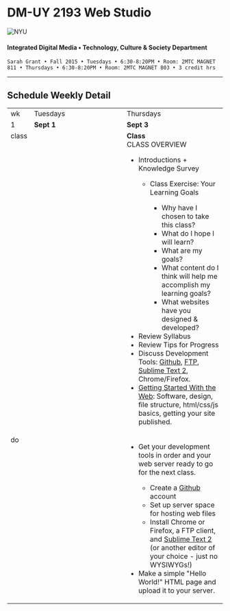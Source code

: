 # DM-UY 2193 Web Studio

![NYU](http://ws2.polishedsolid.com/de/nyu_soe_logo.png)
#### Integrated Digital Media • Technology, Culture & Society Department

    Sarah Grant • Fall 2015 • Tuesdays • 6:30-8:20PM • Room: 2MTC MAGNET 811 • Thursdays • 6:30-8:20PM • Room: 2MTC MAGNET 803 • 3 credit hrs

---

## Schedule Weekly Detail

<table>
<tr>
<td>wk</td>
<td>Tuesdays</td>
<td>Thursdays</td>
</tr>
<!-- first week -->
<tr>
        <td valign="top" width="4%">1</td>
        <td valign="top" width="48%"><strong>Sept 1</strong></td>
        <td valign="top" width="48%"><strong>Sept 3</strong></td>
    </tr>
 <tr>
        <td valign="top">class</td>
        <td valign="top"></td>
        <td valign="top">
            <strong>Class</strong>
            <br>CLASS OVERVIEW
            <ul>
                <li>Introductions + Knowledge Survey</li>
                    <ul>
                        <li>Class Exercise: Your Learning Goals</li>
                        <ul>
                            <li>Why have I chosen to take this class?</li>
                            <li>What do I hope I will learn?</li> 
                            <li>What are my goals?</li>
                            <li>What content do I think will help me accomplish my learning goals?</li>
                            <li>What websites have you designed &amp; developed?</li>
                        </ul>
                    </ul>
                <li>Review Syllabus</li>
                <li>Review Tips for Progress</li>
                <li>Discuss Development Tools: <a href="https://github.com/join" target="_blank">Github</a>, <a href="http://www.youtube.com/watch?v=Spg0JFLc3KI" target="_blank">FTP</a>, <a href="http://www.sublimetext.com/" target="_blank">Sublime Text 2</a>, Chrome/Firefox.</li>
                <li><a href="https://developer.mozilla.org/en-US/Learn/Getting_started_with_the_web">Getting Started With the Web</a>: Software, design, file structure, html/css/js basics, getting your site published.</li>
            </ul>
        </td>
</tr>
<tr>
        <td valign="top">do</td>
        <td valign="top">
        </td>
        <td valign="top">
            <ul>
                <li>Get your development tools in order and your web server ready to go for the next class.</li>
                <ul>
                    <li>Create a <a href="https://github.com/join" target="_blank">Github</a> account</li>
                    <li>Set up server space for hosting web files</li>
                    <li>Install Chrome or Firefox, a FTP client, and <a href="http://www.sublimetext.com/" target="_blank">Sublime Text 2</a> (or another editor of your choice - just no WYSIWYGs!)</li>
                </ul>
                <li>Make a simple "Hello World!" HTML page and upload it to your server.</li>
            </ul>
        </td>
</tr>
</table>